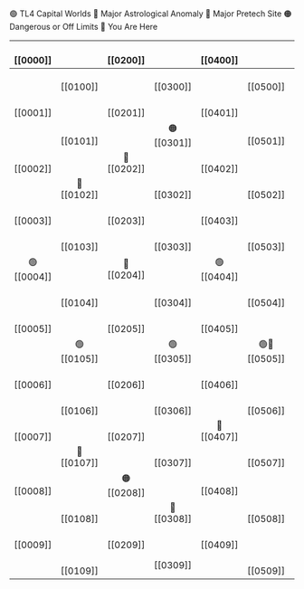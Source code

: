 🟢 TL4 Capital Worlds
🔴 Major Astrological Anomaly
🔵 Major Pretech Site
🟠 Dangerous or Off Limits
💜 You Are Here

|  <br>[[0000]]  |                |  <br>[[0200]]  |                |  <br>[[0400]]  |                  | 🔵<br>[[0600]] |                |
| :------------: | :------------: | :------------: | :------------: | :------------: | :--------------: | :------------: | :------------: |
|                |  <br>[[0100]]  |                |  <br>[[0300]]  |                |   <br>[[0500]]   |                |  <br>[[0700]]  |
|  <br>[[0001]]  |                |  <br>[[0201]]  |                |  <br>[[0401]]  |                  |  <br>[[0601]]  |                |
|                |  <br>[[0101]]  |                | 🟠<br>[[0301]] |                |   <br>[[0501]]   |                |  <br>[[0701]]  |
|  <br>[[0002]]  |                | 💜<br>[[0202]] |                |  <br>[[0402]]  |                  |  <br>[[0602]]  |                |
|                | 🔴<br>[[0102]] |                |  <br>[[0302]]  |                |   <br>[[0502]]   |                | 🔵<br>[[0702]] |
|  <br>[[0003]]  |                |  <br>[[0203]]  |                |  <br>[[0403]]  |                  | 🔴<br>[[0603]] |                |
|                |  <br>[[0103]]  |                |  <br>[[0303]]  |                |   <br>[[0503]]   |                |  <br>[[0703]]  |
| 🟢<br>[[0004]] |                | 🔵<br>[[0204]] |                | 🟢<br>[[0404]] |                  | 🟢<br>[[0604]] |                |
|                |  <br>[[0104]]  |                |  <br>[[0304]]  |                |   <br>[[0504]]   |                |  <br>[[0704]]  |
|  <br>[[0005]]  |                |  <br>[[0205]]  |                |  <br>[[0405]]  |                  |  <br>[[0605]]  |                |
|                | 🟢<br>[[0105]] |                | 🟢<br>[[0305]] |                | 🟢🔵<br>[[0505]] |                | 🟢<br>[[0705]] |
|  <br>[[0006]]  |                |  <br>[[0206]]  |                |  <br>[[0406]]  |                  |  <br>[[0606]]  |                |
|                |  <br>[[0106]]  |                |  <br>[[0306]]  |                |   <br>[[0506]]   |                |  <br>[[0706]]  |
|  <br>[[0007]]  |                |  <br>[[0207]]  |                | 🔴<br>[[0407]] |                  |  <br>[[0607]]  |                |
|                | 🔵<br>[[0107]] |                |  <br>[[0307]]  |                |   <br>[[0507]]   |                |  <br>[[0707]]  |
|  <br>[[0008]]  |                | 🟠<br>[[0208]] |                |  <br>[[0408]]  |                  |  <br>[[0608]]  |                |
|                |  <br>[[0108]]  |                | 🔵<br>[[0308]] |                |   <br>[[0508]]   |                | 🔴<br>[[0708]] |
|  <br>[[0009]]  |                |  <br>[[0209]]  |                |  <br>[[0409]]  |                  |  <br>[[0609]]  |                |
|                |  <br>[[0109]]  |                |    [[0309]]    |                |   <br>[[0509]]   |                |  <br>[[0709]]  |
